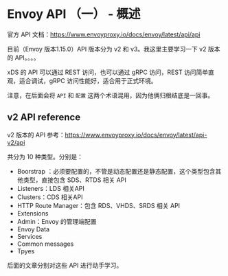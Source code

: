 # Envoy API （一） -  概述

官方 API 文档：https://www.envoyproxy.io/docs/envoy/latest/api/api

目前（Envoy 版本1.15.0）API 版本分为 v2 和 v3。我这里主要学习一下 v2 版本的 API。。。。

xDS 的 API 可以通过 REST 访问，也可以通过 gRPC 访问，REST 访问简单直观，适合调试，gRPC 访问性能好，适合用于正式环境。

注意，在后面会将 `API` 和 `配置` 这两个术语混用，因为他俩归根结底是一回事。



## v2 API reference

v2 版本的 API 参考：https://www.envoyproxy.io/docs/envoy/latest/api-v2/api

共分为 10 种类型。分别是：

- Boorstrap ：必须要配置的，不管是动态配置还是静态配置，这个类型包含其他类型，直接包含 SDS、RTDS 相关 API
- Listeners：LDS 相关API
- Clusters：CDS 相关API
- HTTP Route Manager：包含 RDS、VHDS、SRDS 相关 API
- Extensions
- Admin：Envoy 的管理端配置
- Envoy Data
- Services
- Common messages
- Tpyes

后面的文章分别对这些 API 进行动手学习。
